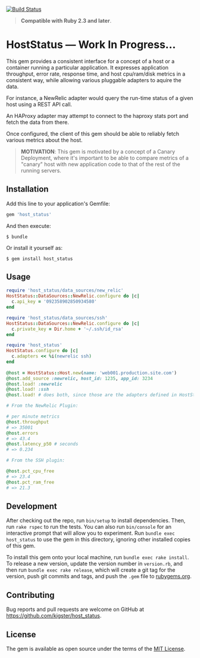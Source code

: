[![Build Status](https://travis-ci.org/kigster/host_status.svg?branch=master)](https://travis-ci.org/kigster/host_status)

> **Compatible with Ruby 2.3 and later**.

# HostStatus — Work In Progress...

This gem provides a consistent interface for a concept of a host or a container running a particular application. It expresses application throughput, error rate, response time, and host cpu/ram/disk metrics in a consistent way, while allowing various pluggable adapters to aquire the data.

For instance, a NewRelic adapter would query the run-time status of a given host using a REST API call. 

An HAProxy adapter may attempt to connect to the haproxy stats port and fetch the data from there.

Once configured, the client of this gem should be able to reliably fetch various metrics about the host. 

> **MOTIVATION**: This gem is motivated by a concept of a Canary Deployment, where it's important to be able to compare metrics of a "canary" host with new application code to that of the rest of the running servers.


## Installation

Add this line to your application's Gemfile:

```ruby
gem 'host_status'
```

And then execute:

    $ bundle

Or install it yourself as:

    $ gem install host_status

## Usage

```ruby
require 'host_status/data_sources/new_relic'
HostStatus::DataSources::NewRelic.configure do |c|
  c.api_key = '092358902850934580'
end

require 'host_status/data_sources/ssh'
HostStatus::DataSources::NewRelic.configure do |c|
  c.private_key = Dir.home + '~/.ssh/id_rsa'
end

require 'host_status'
HostStatus.configure do |c|
  c.adapters << %i(newrelic ssh)
end
    
@host = HostStatus::Host.new(name: 'web001.production.site.com')
@host.add_source :newrelic, host_id: 1235, app_id: 3234
@host.load! :newrelic
@host.load! :ssh
@host.load! # does both, since those are the adapters defined in HostStatus

# From the NewRelic Plugin:

# per minute metrics
@host.throughput 
# => 35001
@host.errors
# => 43.4
@host.latency_p50 # seconds
# => 0.234 

# From the SSH plugin:

@host.pct_cpu_free
# => 23.4
@host.pct_ram_free
# => 21.3


```   

## Development

After checking out the repo, run `bin/setup` to install dependencies. Then, run `rake rspec` to run the tests. You can also run `bin/console` for an interactive prompt that will allow you to experiment. Run `bundle exec host_status` to use the gem in this directory, ignoring other installed copies of this gem.

To install this gem onto your local machine, run `bundle exec rake install`. To release a new version, 
update the version number in `version.rb`, and then run `bundle exec rake release`, which will create a git tag for the version, push git commits and tags, and push the `.gem` file to [rubygems.org](https://rubygems.org).

## Contributing

Bug reports and pull requests are welcome on GitHub at https://github.com/kigster/host_status.


## License

The gem is available as open source under the terms of the [MIT License](http://opensource.org/licenses/MIT).



